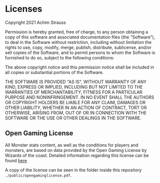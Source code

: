 # Licenses
Copyright 2021 Achim Strauss

Permission is hereby granted, free of charge, to any person obtaining a copy of this software and associated documentation files (the "Software"), to deal in the Software without restriction, including without limitation the rights to use, copy, modify, merge, publish, distribute, sublicense, and/or sell copies of the Software, and to permit persons to whom the Software is furnished to do so, subject to the following conditions:

The above copyright notice and this permission notice shall be included in all copies or substantial portions of the Software.

THE SOFTWARE IS PROVIDED "AS IS", WITHOUT WARRANTY OF ANY KIND, EXPRESS OR IMPLIED, INCLUDING BUT NOT LIMITED TO THE WARRANTIES OF MERCHANTABILITY, FITNESS FOR A PARTICULAR PURPOSE AND NONINFRINGEMENT. IN NO EVENT SHALL THE AUTHORS OR COPYRIGHT HOLDERS BE LIABLE FOR ANY CLAIM, DAMAGES OR OTHER LIABILITY, WHETHER IN AN ACTION OF CONTRACT, TORT OR OTHERWISE, ARISING FROM, OUT OF OR IN CONNECTION WITH THE SOFTWARE OR THE USE OR OTHER DEALINGS IN THE SOFTWARE.

## Open Gaming License

All Monster stats content, as well as the conditions for players and monsters,
are based on data provided by the Open Gaming License by Wizards of the coast.
Detailed information regarding this license can be found [here](https://dnd.wizards.com/articles/features/systems-reference-document-srd) 

A copy of the license can be seen in the folder inside this repository `./public/opengaminglicense.pdf`.
